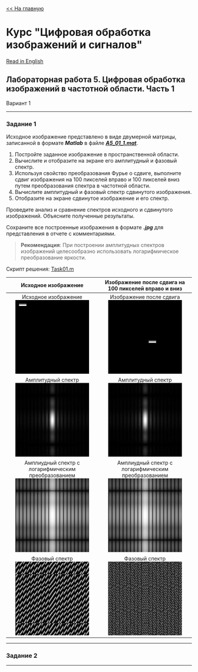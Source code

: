 [<< На главную][main_ru] 

# Курс "Цифровая обработка изображений и сигналов"
[Read in English][en]

## Лабораторная работа 5. Цифровая обработка изображений в частотной области. Часть 1
Вариант 1


---
### Задание 1
Исходное изображение представлено в виде двумерной матрицы, записанной в формате ***Matlab*** в файле [***A5_01_1.mat***][source01].
1. Постройте заданное изображение в пространственной области.
2. Вычислите и отобразите на экране его амплитудный и фазовый спектр.
3. Используя свойство преобразования Фурье о сдвиге, выполните сдвиг изображения на 100 пикселей вправо и 100 пикселей вниз путем преобразования спектра в частотной области.
4. Вычислите амплитудный и фазовый спектр сдвинутого изображения. 
5. Отобразите на экране сдвинутое изображение и его спектр.

Проведите анализ и сравнение спектров исходного и сдвинутого изображений. Объясните полученные результаты.

Сохраните все построенные изображения в формате ***.jpg*** для представления в отчете с комментариями.

> **Рекомендация**: При построении амплитудных спектров изображений целесообразно использовать логарифмическое преобразование яркости.

Скрипт решения: [Task01.m][Task01]

|Исходное изображение|Изображение после сдвига на 100 пикселей вправо и вниз|
|:---:|:---:|
|Исходное изображение<br>![task01_imgOrigin]|Изображение после сдвига<br>![task01_imgShifted]|
|Амплитудный спектр<br>![task01_imgOriginAS]|Амплитудный спектр<br>![task01_imgShiftedAS]|
|Амплиудный спектр с логарифмическим преобразованием<br>![task01_imgOriginASL]|Амплиудный спектр с логарифмическим преобразованием<br>![task01_imgShiftedASL]|
|Фазовый спектр<br>![task01_imgOriginFS]|Фазовый спектр<br>![task01_imgShiftedFS]|


---
### Задание 2


---
[en]: README.md
[ru]: README-ru.md

[main_en]: ../README.md
[main_ru]: ../README-ru.md

[Task01]: Task01.m

[source01]: resources/A5_01_1.mat

[task01_imgOrigin]: results/lab05_opt01_task01_imgOrigin.jpg
[task01_imgOriginAS]: results/lab05_opt01_task01_imgOriginAS.jpg
[task01_imgOriginASL]: results/lab05_opt01_task01_imgOriginASL.jpg
[task01_imgOriginFS]: results/lab05_opt01_task01_imgOriginFS.jpg

[task01_imgShifted]: results/lab05_opt01_task01_imgShifted.jpg
[task01_imgShiftedAS]: results/lab05_opt01_task01_imgShiftedAS.jpg
[task01_imgShiftedASL]: results/lab05_opt01_task01_imgShiftedASL.jpg
[task01_imgShiftedFS]: results/lab05_opt01_task01_imgShiftedFS.jpg

